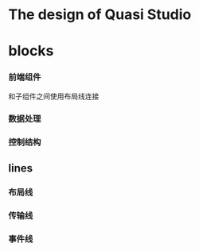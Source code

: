 # The design of Quasi Studio

# blocks

### 前端组件

和子组件之间使用布局线连接

### 数据处理



### 控制结构


## lines

### 布局线



### 传输线



### 事件线


